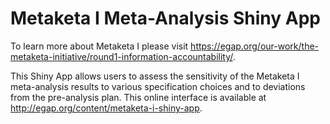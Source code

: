 # Metaketa I Meta-Analysis Shiny App

To learn more about Metaketa I please visit https://egap.org/our-work/the-metaketa-initiative/round1-information-accountability/.

This Shiny App allows users to assess the sensitivity of the Metaketa I meta-analysis results to various specification choices and to deviations from the pre-analysis plan. This online interface is available at http://egap.org/content/metaketa-i-shiny-app.
